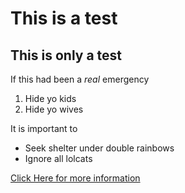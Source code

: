 # This is a test

## This is only a test

If this had been a *real* emergency
1. Hide yo kids
2. Hide yo wives

It is important to
* Seek shelter under double rainbows
* Ignore all lolcats

[Click Here for more information](https://www.youtube.com/watch?v=DLzxrzFCyOs)
